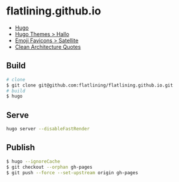 # flatlining.github.io

- [Hugo](https://gohugo.io/)
- [Hugo Themes > Hallo](https://themes.gohugo.io/hallo-hugo/)
- [Emoji Favicons > Satellite](https://favicon.io/emoji-favicons/satellite/)
- [Clean Architecture Quotes](https://www.goodreads.com/work/quotes/25319615-clean-architecture)

## Build

```bash
# clone
$ git clone git@github.com:flatlining/flatlining.github.io.git
# build
$ hugo
```

## Serve

```bash
hugo server --disableFastRender
```

## Publish

```bash
$ hugo --ignoreCache
$ git checkout --orphan gh-pages
$ git push --force --set-upstream origin gh-pages
```
